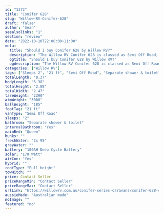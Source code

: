```yaml
---
id: "1372"
title: "Conifer 628"
slug: "Willow-RV-Conifer-628"
draft: "false"
author: "Sean"
seealsolinks: "1"
section: "review"
date: "2022-10-10T22:00:09+11:00"
meta:
  title: "Should I buy Conifer 628 by Willow RV?"
  description: "The Willow RV Conifer 628 is classed as Semi Off Road, and sleeps 2 people. It is Australian made and comes in at 21 ft. It generally has Separate shower & toilet."
  ogtitle: "Should I buy Conifer 628 by Willow RV?"
  ogdescription: "The Willow RV Conifer 628 is classed as Semi Off Road, and sleeps 2 people. It is Australian made and comes in at 21 ft. It generally has Separate shower & toilet."
categories: ["Willow RV"]
tags: ["Sleeps 2", "21 ft", "Semi Off Road", "Separate shower & toilet", "Full height", "Price Unknown", "Australian made"]
totalLength: "8.37"
bodyLength: "6.38"
totalHeight: "2.88"
totalWidth: "2.47"
tareWeight: "2390"
atmWeight: "3000"
ballWeight: "185"
footTag: "21 ft"
vanType: "Semi Off Road"
sleeps: "2"
bathroom: "Separate shower & toilet"
internalBathroom: "Yes"
mainBed: "Queen"
bunks: ""
freshWater: "2x 95"
greyWater: ""
battery: "100AH Deep Cycle Battery"
solar: "170 Watt"
airCon: "Yes"
hybrid: ""
roofType: "Full height"
towHitch: ""
price: Contact Seller
priceRangeMin: "Contact Seller"
priceRangeMax: "Contact Seller"
urlLink: "https://willowrv.com.au/conifer-series-caravans/conifer-628-caravan/"
aussieMade: "Australian made"
noImage: ""
featured: "no"
---
```

